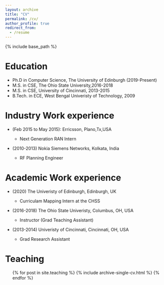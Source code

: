 ```yaml
---
layout: archive
title: "CV"
permalink: /cv/
author_profile: true
redirect_from:
  - /resume
---
```


{% include base_path %}

Education
=========
* Ph.D in Computer Science, The University of Edinburgh (2019-Present)
* M.S. in CSE, The Ohio State University,2016-2018
* M.S. in CSE, University of Cincinnati, 2013-2015
* B.Tech. in ECE, West Bengal Univeristy of Technology, 2009

Industry Work experience
========================
* (Feb 2015 to May 2015): Erricsson, Plano,Tx,USA
  * Next Generation RAN Intern

* (2010-2013) Nokia Siemens Networks, Kolkata, India
  * RF Planning Engineer


Academic Work experience
========================
* (2020) The Univeristy of Edinburgh, Edinburgh, UK
  * Curriculam Mapping Intern at the CHSS

* (2016-2018) The Ohio State Univeristy, Columbus, OH, USA
  * Instructor (Grad Teaching Assistant)

* (2013-2014) Univeristy of Cincinnati, Cincinnati, OH, USA
  * Grad Research Assistant


  
Teaching
======
  <ul>{% for post in site.teaching %}
    {% include archive-single-cv.html %}
  {% endfor %}</ul>

